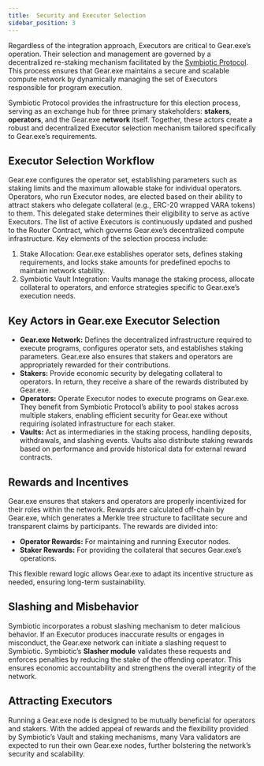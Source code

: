 ```yaml
---
title:  Security and Executor Selection
sidebar_position: 3
---
```


Regardless of the integration approach, Executors are critical to Gear.exe’s operation. Their selection and management are governed by a decentralized re-staking mechanism facilitated by the [Symbiotic Protocol](https://symbiotic.fi/). This process ensures that Gear.exe maintains a secure and scalable compute network by dynamically managing the set of Executors responsible for program execution.

Symbiotic Protocol provides the infrastructure for this election process, serving as an exchange hub for three primary stakeholders: **stakers**, **operators**, and the Gear.exe **network** itself. Together, these actors create a robust and decentralized Executor selection mechanism tailored specifically to Gear.exe’s requirements.

## Executor Selection Workflow
Gear.exe configures the operator set, establishing parameters such as staking limits and the maximum allowable stake for individual operators. Operators, who run Executor nodes, are elected based on their ability to attract stakers who delegate collateral (e.g., ERC-20 wrapped VARA tokens) to them. This delegated stake determines their eligibility to serve as active Executors. The list of active Executors is continuously updated and pushed to the Router Contract, which governs Gear.exe’s decentralized compute infrastructure.
Key elements of the selection process include:
1. Stake Allocation: Gear.exe establishes operator sets, defines staking requirements, and locks stake amounts for predefined epochs to maintain network stability.
2. Symbiotic Vault Integration: Vaults manage the staking process, allocate collateral to operators, and enforce strategies specific to Gear.exe’s execution needs.

## Key Actors in Gear.exe Executor Selection
- **Gear.exe Network:** Defines the decentralized infrastructure required to execute programs, configures operator sets, and establishes staking parameters. Gear.exe also ensures that stakers and operators are appropriately rewarded for their contributions.
- **Stakers:** Provide economic security by delegating collateral to operators. In return, they receive a share of the rewards distributed by Gear.exe.
- **Operators:** Operate Executor nodes to execute programs on Gear.exe. They benefit from Symbiotic Protocol’s ability to pool stakes across multiple stakers, enabling efficient security for Gear.exe without requiring isolated infrastructure for each staker.
- **Vaults:** Act as intermediaries in the staking process, handling deposits, withdrawals, and slashing events. Vaults also distribute staking rewards based on performance and provide historical data for external reward contracts.

## Rewards and Incentives
Gear.exe ensures that stakers and operators are properly incentivized for their roles within the network. Rewards are calculated off-chain by Gear.exe, which generates a Merkle tree structure to facilitate secure and transparent claims by participants. The rewards are divided into:
- **Operator Rewards:** For maintaining and running Executor nodes.
- **Staker Rewards:** For providing the collateral that secures Gear.exe’s operations.

This flexible reward logic allows Gear.exe to adapt its incentive structure as needed, ensuring long-term sustainability.

## Slashing and Misbehavior
Symbiotic incorporates a robust slashing mechanism to deter malicious behavior. If an Executor produces inaccurate results or engages in misconduct, the Gear.exe network can initiate a slashing request to Symbiotic. Symbiotic’s **Slasher module** validates these requests and enforces penalties by reducing the stake of the offending operator. This ensures economic accountability and strengthens the overall integrity of the network.

## Attracting Executors
Running a Gear.exe node is designed to be mutually beneficial for operators and stakers. With the added appeal of rewards and the flexibility provided by Symbiotic’s Vault and staking mechanisms, many Vara validators are expected to run their own Gear.exe nodes, further bolstering the network’s security and scalability.
